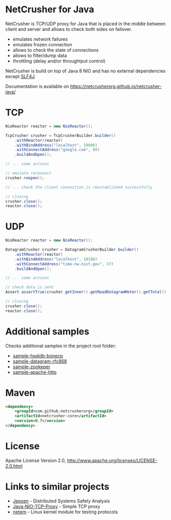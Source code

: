 # NetCrusher for Java

NetCrusher is TCP/UDP proxy for Java that is placed in the middle between client and server and allows to check both sides on failover.

* emulates network failures
* emulates frozen connection
* allows to check the state of connections
* allows to filter/dump data
* throttling (delay and/or throughtput control)

NetCrusher is build on top of Java 8 NIO and has no external dependencies except [SLF4J](http://www.slf4j.org/).

Documentation is available on https://netcrusherorg.github.io/netcrusher-java/

# TCP

```java
NioReactor reactor = new NioReactor();

TcpCrusher crusher = TcpCrusherBuilder.builder()
    .withReactor(reactor)
    .withBindAddress("localhost", 10080)
    .withConnectAddress("google.com", 80)
    .buildAndOpen();

// ... some actions

// emulate reconnect
crusher.reopen();

// ... check the client connection is reestablished successfully

// closing
crusher.close();
reactor.close();
```

# UDP

```java
NioReactor reactor = new NioReactor();

DatagramCrusher crusher = DatagramCrusherBuilder.builder()
    .withReactor(reactor)
    .withBindAddress("localhost", 10188)
    .withConnectAddress("time-nw.nist.gov", 37)
    .buildAndOpen();

// ... some actions

// check data is sent
Assert.assertTrue(crusher.getInner().getReadDatagramMeter().getTotal() > 0);

// closing
crusher.close();
reactor.close();
```

# Additional samples

Checks additional samples in the project root folder:

* [sample-hsqldb-bonecp](samples/sample-hsqldb-bonecp/src/test/java/org/netcrusher)
* [sample-datagram-rfc868](samples/sample-datagram-rfc868/src/test/java/org/netcrusher)
* [sample-zookeper](samples/sample-zookeeper/src/test/java/org/netcrusher)
* [sample-apache-http](samples/sample-apache-http/src/test/java/org/netcrusher)

# Maven

```xml
<dependency>
    <groupId>com.github.netcrusherorg</groupId>
    <artifactId>netcrusher-core</artifactId>
    <version>0.7</version>
</dependency>
```

# License

Apache License Version 2.0, http://www.apache.org/licenses/LICENSE-2.0.html

# Links to similar projects

* [Jepsen](http://jepsen.io) - Distributed Systems Safety Analysis
* [Java-NIO-TCP-Proxy](https://github.com/terma/java-nio-tcp-proxy/wiki) - Simple TCP proxy
* [netem](https://wiki.linuxfoundation.org/networking/netem) - Linux kernel module for testing protocols
